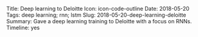 Title: Deep learning to Deloitte
Icon: icon-code-outline
Date: 2018-05-20
Tags: deep learning; rnn; lstm
Slug: 2018-05-20-deep-learning-deloitte
Summary: Gave a deep learning training to Deloitte with a focus on RNNs.
Timeline: yes

